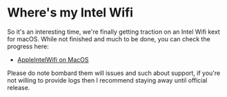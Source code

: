 # Where's my Intel Wifi

So it's an interesting time, we're finally getting traction on an Intel Wifi kext for macOS. While not finished and much to be done, you can check the progress here:

* [AppleIntelWifi on MacOS](https://intelwifi.0xcc.pw/)

Please do note bombard them will issues and such about support, if you're not willing to provide logs then I recommend staying away until official release.
